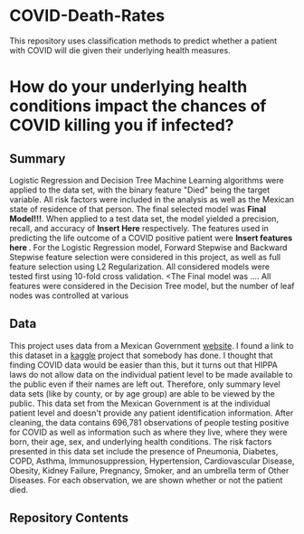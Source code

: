 # COVID-Death-Rates
This repository uses classification methods to predict whether a patient with COVID will die given their underlying health measures.
# How do your underlying health conditions impact the chances of COVID killing you if infected?
## Summary
Logistic Regression and Decision Tree Machine Learning algorithms were applied to the data set, with the binary feature "Died" being the target variable. All risk factors were included in the analysis as well as the Mexican state of residence of that person. The final selected model was <b>Final Model!!!</b>. When applied to a test data set, the model yielded a precision, recall, and accuracy of <b> Insert Here</b> respectively. The features used in predicting the life outcome of a COVID positive patient were <b> Insert features here </b>.
For the Logistic Regression model, Forward Stepwise and Backward Stepwise feature selection were considered in this project, as well as full feature selection using L2 Regularization. All considered models were tested first using 10-fold cross validation. <The Final model was ...</b>. 
All features were considered in the Decision Tree model, but the number of leaf nodes was controlled at various 
## Data
This project uses data from a Mexican Government [website](https://www.gob.mx/salud/documentos/datos-abiertos-152127). I found a link to this dataset in a [kaggle](https://www.kaggle.com/tanmoyx/covid19-patient-precondition-dataset) project that somebody has done. I thought that finding COVID data would be easier than this, but it turns out that HIPPA laws do not allow data on the individual patient level to be made available to the public even if their names are left out. Therefore, only summary level data sets (like by county, or by age group) are able to be viewed by the public. This data set from the Mexican Government is at the individual patient level and doesn't provide any patient identification information.
After cleaning, the data contains 696,781 observations of people testing positive for COVID as well as information such as where they live, where they were born, their age, sex, and underlying health conditions. The risk factors presented in this data set include the presence of Pneumonia, Diabetes, COPD, Asthma, Immunosuppression, Hypertension, Cardiovascular Disease, Obesity, Kidney Failure, Pregnancy, Smoker, and an umbrella term of Other Diseases. For each observation, we are shown whether or not the patient died.
## Repository Contents
